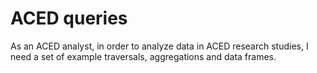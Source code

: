 # ACED queries

As an ACED analyst, in order to analyze data in ACED research studies, I need a set of example traversals, aggregations and data frames.

